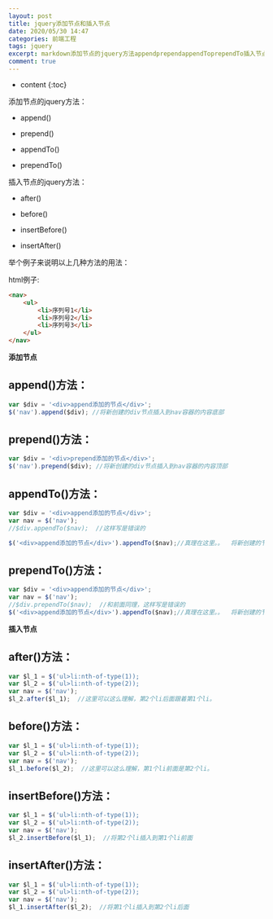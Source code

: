 ```yaml
---
layout: post
title: jquery添加节点和插入节点
date: 2020/05/30 14:47
categories: 前端工程
tags: jquery
excerpt: markdown添加节点的jquery方法appendprependappendToprependTo插入节点的jquery方法afterbeforeinsertBeforeinsertAfter举个例子来说明以上几种方法的用法html例子htmlnavulli序列号1lili序列号2lili序列号3liulnav添加节点append方法javascriptvardivdivappend添加的节点
comment: true
---
```


* content
{:toc}

<!--markdown-->添加节点的jquery方法：

- append()

- prepend()

- appendTo() 

- prependTo()

插入节点的jquery方法：

- after() 

- before() 

- insertBefore() 

- insertAfter()

举个例子来说明以上几种方法的用法：

html例子:

```html
<nav>
    <ul>
        <li>序列号1</li>
        <li>序列号2</li>
        <li>序列号3</li>
    </ul>
</nav>
```

**添加节点**

## append()方法：

```javascript
var $div = '<div>append添加的节点</div>';
$('nav').append($div); //将新创建的div节点插入到nav容器的内容底部
```

## prepend()方法：

```javascript
var $div = '<div>prepend添加的节点</div>';
$('nav').prepend($div); //将新创建的div节点插入到nav容器的内容顶部
```

## appendTo()方法：

```javascript
var $div = '<div>append添加的节点</div>';
var nav = $('nav');
//$div.appendTo($nav);  //这样写是错误的

$('<div>append添加的节点</div>').appendTo($nav);//真理在这里。。  将新创建的节点添加到nav的内容后面
```

## prependTo()方法：

```javascript
var $div = '<div>append添加的节点</div>';
var nav = $('nav');
//$div.prependTo($nav);  //和前面同理，这样写是错误的 
$('<div>append添加的节点</div>').appendTo($nav);//真理在这里。。  将新创建的节点添加到nav的内容的前面
```

**插入节点**

## after()方法：

```javascript
var $l_1 = $('ul>li:nth-of-type(1));
var $l_2 = $('ul>li:nth-of-type(2)); 
var nav = $('nav');
$l_2.after($l_1);  //这里可以这么理解，第2个li后面跟着第1个li。
```

## before()方法：

```javascript
var $l_1 = $('ul>li:nth-of-type(1));
var $l_2 = $('ul>li:nth-of-type(2)); 
var nav = $('nav');
$l_1.before($l_2);  //这里可以这么理解，第1个li前面是第2个li。
```

## insertBefore()方法：

```javascript
var $l_1 = $('ul>li:nth-of-type(1));
var $l_2 = $('ul>li:nth-of-type(2)); 
var nav = $('nav');
$l_2.insertBefore($l_1);  //将第2个li插入到第1个li前面
```

## insertAfter()方法：

```javascript
var $l_1 = $('ul>li:nth-of-type(1));
var $l_2 = $('ul>li:nth-of-type(2)); 
var nav = $('nav');
$l_1.insertAfter($l_2);  //将第1个li插入到第2个li后面
```


    